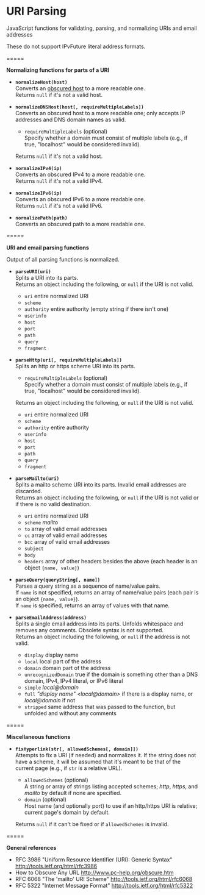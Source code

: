 URI Parsing
=====

JavaScript functions for validating, parsing, and normalizing URIs and email addresses

These do not support IPvFuture literal address formats.

=====

**Normalizing functions for parts of a URI**

- **`normalizeHost(host)`**  
  Converts an [obscured host](http://www.pc-help.org/obscure.htm) to a more readable one.  
  Returns `null` if it's not a valid host.

- **`normalizeDNSHost(host[, requireMultipleLabels])`**  
  Converts an obscured host to a more readable one; only accepts IP addresses and DNS domain names as valid.
  
  - `requireMultipleLabels` (optional)  
    Specify whether a domain must consist of multiple labels (e.g., if true, "localhost" would be considered invalid).
  
  Returns `null` if it's not a valid host.

- **`normalizeIPv4(ip)`**  
  Converts an obscured IPv4 to a more readable one.  
  Returns `null` if it's not a valid IPv4.

- **`normalizeIPv6(ip)`**  
  Converts an obscured IPv6 to a more readable one.  
  Returns `null` if it's not a valid IPv6.

- **`normalizePath(path)`**  
  Converts an obscured path to a more readable one.

=====

**URI and email parsing functions**

Output of all parsing functions is normalized.

- **`parseURI(uri)`**	 
  Splits a URI into its parts.  
  Returns an object including the following, or `null` if the URI is not valid.
  - `uri` entire normalized URI
  - `scheme`
  - `authority` entire authority (empty string if there isn't one)
  - `userinfo`
  - `host`
  - `port`
  - `path`
  - `query`
  - `fragment`

- **`parseHttp(uri[, requireMultipleLabels])`**	 
  Splits an http or https scheme URI into its parts.
  
  - `requireMultipleLabels` (optional)  
    Specify whether a domain must consist of multiple labels (e.g., if true, "localhost" would be considered invalid).
  
  Returns an object including the following, or `null` if the URI is not valid.
  - `uri` entire normalized URI
  - `scheme`
  - `authority` entire authority
  - `userinfo`
  - `host`
  - `port`
  - `path`
  - `query`
  - `fragment`

- **`parseMailto(uri)`**  
  Splits a mailto scheme URI into its parts. Invalid email addresses are discarded.  
  Returns an object including the following, or `null` if the URI is not valid or if there is no valid destination.
  - `uri` entire normalized URI
  - `scheme` *mailto*
  - `to` array of valid email addresses
  - `cc` array of valid email addresses
  - `bcc` array of valid email addresses
  - `subject`
  - `body`
  - `headers` array of other headers besides the above (each header is an object `{name, value}`)

- **`parseQuery(queryString[, name])`**  
  Parses a query string as a sequence of name/value pairs.  
  If `name` is not specified, returns an array of name/value pairs (each pair is an object `{name, value}`).  
  If `name` is specified, returns an array of values with that name.

- **`parseEmailAddress(address)`**  
  Splits a single email address into its parts. Unfolds whitespace and removes any comments. Obsolete syntax is not supported.  
  Returns an object including the following, or `null` if the address is not valid.
  - `display` display name
  - `local` local part of the address
  - `domain` domain part of the address
  - `unrecognizedDomain` true if the domain is something other than a DNS domain, IPv4, IPv4 literal, or IPv6 literal
  - `simple` *local@domain*
  - `full` *"display name" \<local@domain\>* if there is a display name, or *local@domain* if not
  - `stripped` same address that was passed to the function, but unfolded and without any comments

=====

**Miscellaneous functions**

- **`fixHyperlink(str[, allowedSchemes[, domain]])`**  
  Attempts to fix a URI (if needed) and normalizes it. If the string does not have a scheme, it will be assumed that it's meant to be that of the current page (e.g., if `str` is a relative URL).
  
  - `allowedSchemes` (optional)  
    A string or array of strings listing accepted schemes; *http*, *https*, and *mailto* by default if none are specified.
  - `domain` (optional)  
    Host name (and optionally port) to use if an http/https URI is relative; current page's domain by default.
  
  Returns `null` if it can't be fixed or if `allowedSchemes` is invalid.

=====

**General references**

- RFC 3986 "Uniform Resource Identifier (URI): Generic Syntax" http://tools.ietf.org/html/rfc3986
- How to Obscure Any URL http://www.pc-help.org/obscure.htm
- RFC 6068 "The 'mailto' URI Scheme" http://tools.ietf.org/html/rfc6068
- RFC 5322 "Internet Message Format" http://tools.ietf.org/html/rfc5322
